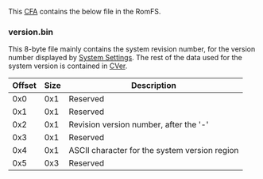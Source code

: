This [CFA](NCCH#CFA "wikilink") contains the below file in the RomFS.

### version.bin

This 8-byte file mainly contains the system revision number, for the
version number displayed by [System
Settings](System_Settings "wikilink"). The rest of the data used for the
system version is contained in [CVer](CVer "wikilink").

| Offset | Size | Description                                   |
|--------|------|-----------------------------------------------|
| 0x0    | 0x1  | Reserved                                      |
| 0x1    | 0x1  | Reserved                                      |
| 0x2    | 0x1  | Revision version number, after the '-'        |
| 0x3    | 0x1  | Reserved                                      |
| 0x4    | 0x1  | ASCII character for the system version region |
| 0x5    | 0x3  | Reserved                                      |